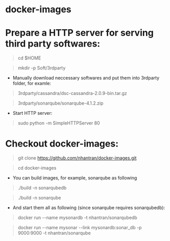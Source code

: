 docker-images
=============

# Prepare a HTTP server for serving third party softwares:

> cd $HOME

> mkdir -p Soft/3rdparty

* Manually download neccessary softwares and put them into 3rdparty folder, for examle:

> 3rdparty/cassandra/dsc-cassandra-2.0.9-bin.tar.gz

> 3rdparty/sonarqube/sonarqube-4.1.2.zip

* Start HTTP server:

> sudo python -m SimpleHTTPServer 80

# Checkout docker-images:

> git clone https://github.com/nhantran/docker-images.git

> cd docker-images

* You can build images, for example, sonarqube as following

> ./build -n sonarqubedb

> ./build -n sonarqube

* And start them all as following (since sonarqube requires sonarqubedb):

> docker run --name mysonardb -t nhantran/sonarqubedb

> docker run --name mysonar --link mysonardb:sonar_db -p 9000:9000 -t nhantran/sonarqube
